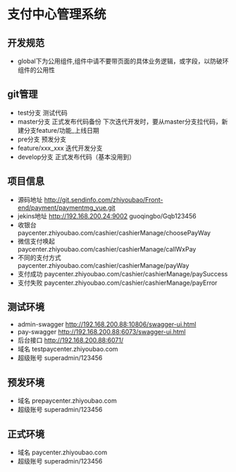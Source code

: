 # 支付中心管理系统

  ## 开发规范
   * global下为公用组件,组件中请不要带页面的具体业务逻辑，或字段，以防破环组件的公用性
   
 ## git管理
   * test分支 测试代码
   * master分支 正式发布代码备份 下次迭代开发时，要从master分支拉代码，新建分支feature/功能_上线日期
   * pre分支 预发分支
   * feature/xxx_xxx 迭代开发分支
   * develop分支 正式发布代码（基本没用到）
   
  ## 项目信息
   * 源码地址 http://git.sendinfo.com/zhiyoubao/Front-end/payment/paymentmg_vue.git
   * jekins地址 http://192.168.200.24:9002 guoqingbo/Gqb123456
   * 收银台 paycenter.zhiyoubao.com/cashier/cashierManage/choosePayWay
   * 微信支付唤起 paycenter.zhiyoubao.com/cashier/cashierManage/callWxPay
   * 不同的支付方式 paycenter.zhiyoubao.com/cashier/cashierManage/payWay
   * 支付成功 paycenter.zhiyoubao.com/cashier/cashierManage/paySuccess
   * 支付失败 paycenter.zhiyoubao.com/cashier/cashierManage/payError
      
  ## 测试环境
   * admin-swagger  http://192.168.200.88:10806/swagger-ui.html
   * pay-swagger  http://192.168.200.88:6073/swagger-ui.html
   * 后台接口 http://192.168.200.88:6071/
   * 域名 testpaycenter.zhiyoubao.com
   * 超级账号 superadmin/123456
      
  ## 预发环境
   * 域名 prepaycenter.zhiyoubao.com
   * 超级账号 superadmin/123456
   
 ## 正式环境
   * 域名 paycenter.zhiyoubao.com
   * 超级账号 superadmin/123456
